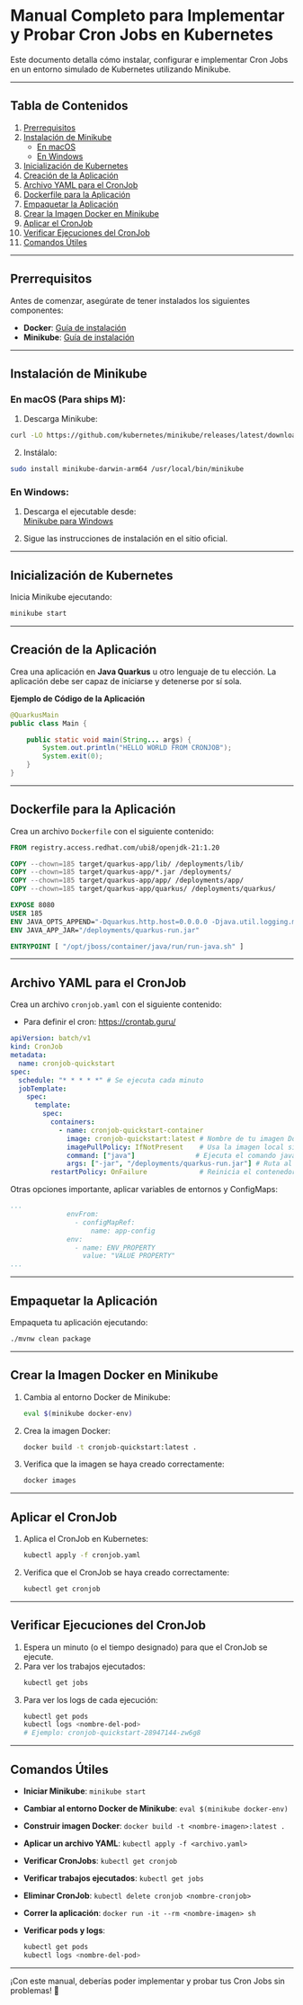 
# Manual Completo para Implementar y Probar Cron Jobs en Kubernetes

Este documento detalla cómo instalar, configurar e implementar Cron Jobs en un entorno simulado de Kubernetes utilizando Minikube.

---

## Tabla de Contenidos
1. [Prerrequisitos](#prerrequisitos)
2. [Instalación de Minikube](#instalación-de-minikube)
    - [En macOS](#en-macos)
    - [En Windows](#en-windows)
3. [Inicialización de Kubernetes](#inicialización-de-kubernetes)
4. [Creación de la Aplicación](#creación-de-la-aplicación)
5. [Archivo YAML para el CronJob](#archivo-yaml-para-el-cronjob)
6. [Dockerfile para la Aplicación](#dockerfile-para-la-aplicación)
7. [Empaquetar la Aplicación](#empaquetar-la-aplicación)
8. [Crear la Imagen Docker en Minikube](#crear-la-imagen-docker-en-minikube)
9. [Aplicar el CronJob](#aplicar-el-cronjob)
10. [Verificar Ejecuciones del CronJob](#verificar-ejecuciones-del-cronjob)
11. [Comandos Útiles](#comandos-útiles)

---

## Prerrequisitos

Antes de comenzar, asegúrate de tener instalados los siguientes componentes:

- **Docker**: [Guía de instalación](https://docs.docker.com/get-docker/)
- **Minikube**: [Guía de instalación](https://minikube.sigs.k8s.io/docs/start/)

---

## Instalación de Minikube

### En macOS (Para ships M):
1. Descarga Minikube:
```bash
curl -LO https://github.com/kubernetes/minikube/releases/latest/download/minikube-darwin-arm64
```
2. Instálalo:
```bash
sudo install minikube-darwin-arm64 /usr/local/bin/minikube
```

### En Windows:
1. Descarga el ejecutable desde:  
   [Minikube para Windows](https://minikube.sigs.k8s.io/docs/start/?arch=%2Fwindows%2Fx86-64%2Fstable%2F.exe+download)

2. Sigue las instrucciones de instalación en el sitio oficial.

---

## Inicialización de Kubernetes

Inicia Minikube ejecutando:
```bash
minikube start
```

---

## Creación de la Aplicación

Crea una aplicación en **Java Quarkus** u otro lenguaje de tu elección. La aplicación debe ser capaz de iniciarse y detenerse por sí sola.

**Ejemplo de Código de la Aplicación**
```java
@QuarkusMain
public class Main {

    public static void main(String... args) {
        System.out.println("HELLO WORLD FROM CRONJOB");
        System.exit(0);
    }
}
```
---


## Dockerfile para la Aplicación

Crea un archivo `Dockerfile` con el siguiente contenido:

```dockerfile
FROM registry.access.redhat.com/ubi8/openjdk-21:1.20

COPY --chown=185 target/quarkus-app/lib/ /deployments/lib/
COPY --chown=185 target/quarkus-app/*.jar /deployments/
COPY --chown=185 target/quarkus-app/app/ /deployments/app/
COPY --chown=185 target/quarkus-app/quarkus/ /deployments/quarkus/

EXPOSE 8080
USER 185
ENV JAVA_OPTS_APPEND="-Dquarkus.http.host=0.0.0.0 -Djava.util.logging.manager=org.jboss.logmanager.LogManager"
ENV JAVA_APP_JAR="/deployments/quarkus-run.jar"

ENTRYPOINT [ "/opt/jboss/container/java/run/run-java.sh" ]
```

---


## Archivo YAML para el CronJob

Crea un archivo `cronjob.yaml` con el siguiente contenido:
- Para definir el cron: https://crontab.guru/ 
```yaml
apiVersion: batch/v1
kind: CronJob
metadata:
  name: cronjob-quickstart
spec:
  schedule: "* * * * *" # Se ejecuta cada minuto
  jobTemplate:
    spec:
      template:
        spec:
          containers:
            - name: cronjob-quickstart-container
              image: cronjob-quickstart:latest # Nombre de tu imagen Docker
              imagePullPolicy: IfNotPresent    # Usa la imagen local si está disponible
              command: ["java"]               # Ejecuta el comando java
              args: ["-jar", "/deployments/quarkus-run.jar"] # Ruta al archivo JAR
          restartPolicy: OnFailure             # Reinicia el contenedor solo si falla
```

Otras opciones importante, aplicar variables de entornos y ConfigMaps:

```yaml
...
              envFrom:
                - configMapRef:
                    name: app-config
              env:
                - name: ENV_PROPERTY
                  value: "VALUE PROPERTY"
...
```
---

## Empaquetar la Aplicación

Empaqueta tu aplicación ejecutando:
```bash
./mvnw clean package
```

---
## Crear la Imagen Docker en Minikube

1. Cambia al entorno Docker de Minikube:
   ```bash
   eval $(minikube docker-env)
   ```

2. Crea la imagen Docker:
   ```bash
   docker build -t cronjob-quickstart:latest .
   ```

3. Verifica que la imagen se haya creado correctamente:
   ```bash
   docker images
   ```

---

## Aplicar el CronJob

1. Aplica el CronJob en Kubernetes:
   ```bash
   kubectl apply -f cronjob.yaml
   ```

2. Verifica que el CronJob se haya creado correctamente:
   ```bash
   kubectl get cronjob
   ```

---

## Verificar Ejecuciones del CronJob

1. Espera un minuto (o el tiempo designado) para que el CronJob se ejecute.
2. Para ver los trabajos ejecutados:
   ```bash
   kubectl get jobs
   ```
3. Para ver los logs de cada ejecución:
   ```bash
   kubectl get pods
   kubectl logs <nombre-del-pod>
   # Ejemplo: cronjob-quickstart-28947144-zw6g8
   ```

---

## Comandos Útiles

- **Iniciar Minikube**: `minikube start`
- **Cambiar al entorno Docker de Minikube**: `eval $(minikube docker-env)`
- **Construir imagen Docker**: `docker build -t <nombre-imagen>:latest .`
- **Aplicar un archivo YAML**: `kubectl apply -f <archivo.yaml>`
- **Verificar CronJobs**: `kubectl get cronjob`
- **Verificar trabajos ejecutados**: `kubectl get jobs`
- **Eliminar CronJob**: `kubectl delete cronjob <nombre-cronjob>`
- **Correr la aplicación**: `docker run -it --rm <nombre-imagen> sh`

- **Verificar pods y logs**:
  ```bash
  kubectl get pods
  kubectl logs <nombre-del-pod>
  ```

---

¡Con este manual, deberías poder implementar y probar tus Cron Jobs sin problemas! 🚀
